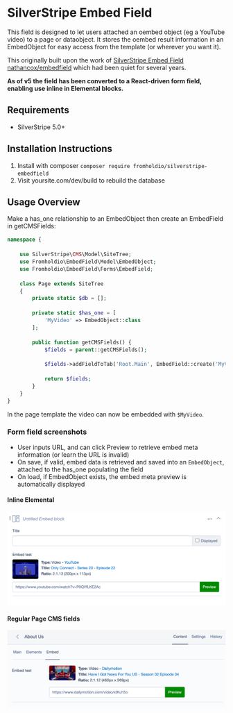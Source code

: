 SilverStripe Embed Field
===================================

This field is designed to let users attached an oembed object (eg a YouTube video) to a page or dataobject.  It stores the oembed result information in an EmbedObject for easy access from the template (or wherever you want it).

This originally built upon the work of [SilverStripe Embed Field nathancox/embedfield](https://github.com/nathancox/silverstripe-embedfield) which had been quiet for several years.

**As of v5 the field has been converted to a React-driven form field, enabling use inline in Elemental blocks.**

Requirements
------------
* SilverStripe 5.0+

Installation Instructions
-------------------------

1. Install with composer `composer require fromholdio/silverstripe-embedfield`
2. Visit yoursite.com/dev/build to rebuild the database

Usage Overview
--------------

Make a has_one relationship to an EmbedObject then create an EmbedField in getCMSFields:

```php
namespace {

    use SilverStripe\CMS\Model\SiteTree;
    use Fromholdio\EmbedField\Model\EmbedObject;
    use Fromholdio\EmbedField\Forms\EmbedField;

    class Page extends SiteTree
    {
        private static $db = [];

        private static $has_one = [
            'MyVideo' => EmbedObject::class
        ];
        
        public function getCMSFields() {
            $fields = parent::getCMSFields();
            
            $fields->addFieldToTab('Root.Main', EmbedField::create('MyVideoID', 'Sidebar video'));
            
            return $fields;
        }
    }
}
```

In the page template the video can now be embedded with `$MyVideo`.

### Form field screenshots

* User inputs URL, and can click Preview to retrieve embed meta information (or learn the URL is invalid)
* On save, if valid, embed data is retrieved and saved into an `EmbedObject`, attached to the has_one populating the field
* On load, if EmbedObject exists, the embed meta preview is automatically displayed 

#### Inline Elemental

![Inline Elemental](./docs/sshot-elemental.png)

#### Regular Page CMS fields

![Regular CMS fields](./docs/sshot-page.png)
